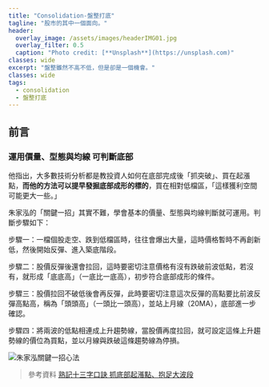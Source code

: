 ```yaml
---
title: "Consolidation-盤整打底"
tagline: "股市的其中一個面向。"
header:
  overlay_image: /assets/images/headerIMG01.jpg
  overlay_filter: 0.5
  caption: "Photo credit: [**Unsplash**](https://unsplash.com)"
classes: wide
excerpt: "盤整雖然不高不低，但是卻是一個機會。"
classes: wide
tags:
  - consolidation
  - 盤整打底
---
```


## 前言

### **運用價量、型態與均線 可判斷底部**

他指出，大多數技術分析都是教投資人如何在底部完成後「抓突破」、買在起漲點，**而他的方法可以提早發掘底部成形的標的**，買在相對低檔區，「這樣獲利空間可能更大一些。」

朱家泓的「關鍵一招」其實不難，學會基本的價量、型態與均線判斷就可運用。判斷步驟如下：

步驟一：一檔個股走空、跌到低檔區時，往往會爆出大量，這時價格暫時不再創新低，然後開始反彈、進入築底階段。

步驟二：股價反彈後還會拉回，這時要密切注意價格有沒有跌破前波低點，若沒有，就形成「底底高」（一底比一底高），初步符合底部成形的條件。

步驟三：股價拉回不破低後會再反彈，此時要密切注意這次反彈的高點要比前波反彈高點高，稱為「頭頭高」（一頭比一頭高），並站上月線（20MA），底部進一步確認。

步驟四：將兩波的低點相連成上升趨勢線，當股價再度拉回，就可設定這條上升趨勢線的價位為買點，並以月線與跌破這條趨勢線為停損。

![朱家泓關鍵一招心法](https://i.imgur.com/CVgliuH.jpg)

> 參考資料
> [熟記十三字口訣 抓底部起漲點、抱足大波段](https://ctee.com.tw/news/stock/121151.html)
<!--stackedit_data:
eyJoaXN0b3J5IjpbLTg0MjE2MTAzMCwtNDY3MDY4OTg5XX0=
-->